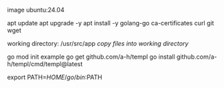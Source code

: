 image ubuntu:24.04

apt update
apt upgrade -y
apt install -y golang-go ca-certificates curl git wget

working directory: /usr/src/app
*copy files into working directory*

go mod init example
go get github.com/a-h/templ
go install github.com/a-h/templ/cmd/templ@latest

export PATH=$HOME/go/bin:$PATH

